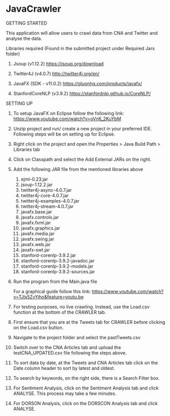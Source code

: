 # JavaCrawler

GETTING STARTED

 This application will allow users to crawl data from CNA and Twitter and analyse the data.

  Libraries required (Found in the submitted project under Required Jars folder)

  1. Jsoup (v1.12.2)
    https://jsoup.org/download

  2. Twitter4J (v4.0.7)
    http://twitter4j.org/en/

  3. JavaFX (SDK - v11.0.2)
    https://gluonhq.com/products/javafx/

  4. StanfordCoreNLP (v3.9.2)
     https://stanfordnlp.github.io/CoreNLP/

SETTING UP
  1. To setup JavaFX on Eclipse follow the following link:
    https://www.youtube.com/watch?v=oVn6_2KuYbM
    
  2. Unzip project and run/ create a new project in your preferred IDE. Following steps will be on setting up for Eclipse.
  
  3. Right click on the project and open the Properties > Java Build Path > Libraries tab
  
  4. Click on Classpath and select the Add External JARs on the right.
  
  5. Add the following JAR file from the mentioned libraries above
     1. ejml-0.23.jar
     2. jsoup-1.12.2.jar
     3. twitter4j-async-4.0.7.jar
     4. twitter4j-core-4.0.7.jar
     5. twitter4j-examples-4.0.7.jar
     6. twitter4j-stream-4.0.7.jar
     7. javafx.base.jar
     8. javafx.controls.jar
     9. javafx.fxml.jar
     10. javafx.graphics.jar
     11. javafx.media.jar
     12. javafx.swing.jar
     13. javafx.web.jar
     14. javafx-swt.jar
     15. stanford-corenlp-3.9.2.jar
     16. stanford-corenlp-3.9.2-javadoc.jar
     17. stanford-corenlp-3.9.2-models.jar
     18. stanford-corenlp-3.9.2-sources.jar
     
  6. Run the program from the Main.java file
     
     For a graphical guide follow this link:
     https://www.youtube.com/watch?v=TJls5ZvYiho&feature=youtu.be
     
  7. For testing purposes, no live crawling. Instead, use the Load.csv function at the bottom of the CRAWLER tab.
  
  8. First ensure that you are at the Tweets tab for CRAWLER before clicking on the Load.csv button.
  
  9. Navigate to the project folder and select the pastTweets.csv
  
  10. Switch over to the CNA Articles tab and upload the testCNA_UPDATED.csv file following the steps above.
  
  11. To sort data by date, at the Tweets and CNA Articles tab click on the Date column header to sort by latest and oldest.
  
  12. To search by keywords, on the right side, there is a Search Filter box.
  
  13. For Sentiment Analysis, click on the Sentiment Analysis tab and click ANALYSE. This process may take a few minutes.
  
  14. For DORSON Analysis, click on the DORSCON Analysis tab and click ANALYSE.
